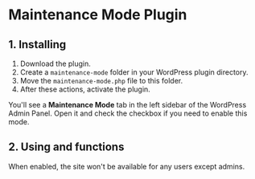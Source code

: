 # Maintenance Mode Plugin

## 1. Installing
1. Download the plugin.
2. Create a `maintenance-mode` folder in your WordPress plugin directory.
3. Move the `maintenance-mode.php` file to this folder.
4. After these actions, activate the plugin.

You'll see a **Maintenance Mode** tab in the left sidebar of the WordPress Admin Panel. Open it and check the checkbox if you need to enable this mode.

## 2. Using and functions
When enabled, the site won't be available for any users except admins.
